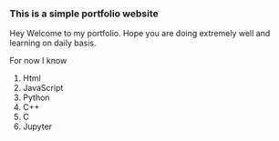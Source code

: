 ### This is a simple portfolio website 

Hey Welcome to my portfolio. 
Hope you are doing extremely well and learning on daily basis.

For now I know


1. Html
2. JavaScript
3. Python
4. C++
5. C
6. Jupyter


